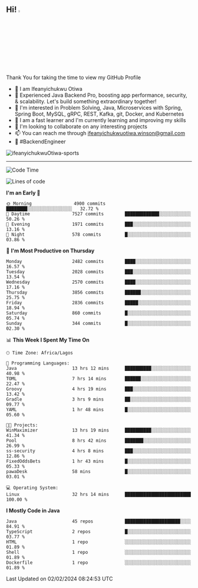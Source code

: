 <!-- BLOG-POST-LIST:START --><!-- BLOG-POST-LIST:END -->

## Hi! <img src="https://media.giphy.com/media/hvRJCLFzcasrR4ia7z/giphy.gif" width="4%"> 

Thank You for taking the time to view my GitHub Profile

- 👋 I am Ifeanyichukwu Otiwa
- 🚀 Experienced Java Backend Pro, boosting app performance, security, & scalability. Let's build something extraordinary together!
- 👀 I'm interested in Problem Solving, Java, Microservices with Spring, Spring Boot, MySQL, gRPC, REST, Kafka, git, Docker, and Kubernetes
- 🌱 I am a fast learner and I'm currently learning and improving my skills
- 💞️ I'm looking to collaborate on any interesting projects
- 📫 You can reach me through ifeanyichukwuotiwa.winson@gmail.com
- 🚀 #BackendEngineer

<p align="left" marginTop="10px"> <img src="https://komarev.com/ghpvc/?username=ifeanyichukwuOtiwa-sports&label=Profile%20views&color=0e75b6&style=for-the-badge" alt="ifeanyichukwuOtiwa-sports" /> </p>

***

<!--START_SECTION:waka-->
![Code Time](http://img.shields.io/badge/Code%20Time-2%2C192%20hrs%2052%20mins-blue)

![Lines of code](https://img.shields.io/badge/From%20Hello%20World%20I%27ve%20Written-4.8%20million%20lines%20of%20code-blue)

**I'm an Early 🐤** 

```text
🌞 Morning                4900 commits        ████████░░░░░░░░░░░░░░░░░   32.72 % 
🌆 Daytime                7527 commits        █████████████░░░░░░░░░░░░   50.26 % 
🌃 Evening                1971 commits        ███░░░░░░░░░░░░░░░░░░░░░░   13.16 % 
🌙 Night                  578 commits         █░░░░░░░░░░░░░░░░░░░░░░░░   03.86 % 
```
📅 **I'm Most Productive on Thursday** 

```text
Monday                   2482 commits        ████░░░░░░░░░░░░░░░░░░░░░   16.57 % 
Tuesday                  2028 commits        ███░░░░░░░░░░░░░░░░░░░░░░   13.54 % 
Wednesday                2570 commits        ████░░░░░░░░░░░░░░░░░░░░░   17.16 % 
Thursday                 3856 commits        ██████░░░░░░░░░░░░░░░░░░░   25.75 % 
Friday                   2836 commits        █████░░░░░░░░░░░░░░░░░░░░   18.94 % 
Saturday                 860 commits         █░░░░░░░░░░░░░░░░░░░░░░░░   05.74 % 
Sunday                   344 commits         █░░░░░░░░░░░░░░░░░░░░░░░░   02.30 % 
```


📊 **This Week I Spent My Time On** 

```text
🕑︎ Time Zone: Africa/Lagos

💬 Programming Languages: 
Java                     13 hrs 12 mins      ██████████░░░░░░░░░░░░░░░   40.98 % 
TOML                     7 hrs 14 mins       ██████░░░░░░░░░░░░░░░░░░░   22.47 % 
Groovy                   4 hrs 19 mins       ███░░░░░░░░░░░░░░░░░░░░░░   13.42 % 
Gradle                   3 hrs 9 mins        ██░░░░░░░░░░░░░░░░░░░░░░░   09.77 % 
YAML                     1 hr 48 mins        █░░░░░░░░░░░░░░░░░░░░░░░░   05.60 % 

🐱‍💻 Projects: 
WinMaximizer             13 hrs 19 mins      ██████████░░░░░░░░░░░░░░░   41.34 % 
Pool                     8 hrs 42 mins       ███████░░░░░░░░░░░░░░░░░░   26.99 % 
ss-security              4 hrs 8 mins        ███░░░░░░░░░░░░░░░░░░░░░░   12.86 % 
FixedOddsBets            1 hr 43 mins        █░░░░░░░░░░░░░░░░░░░░░░░░   05.33 % 
pawaDesk                 58 mins             █░░░░░░░░░░░░░░░░░░░░░░░░   03.01 % 

💻 Operating System: 
Linux                    32 hrs 14 mins      █████████████████████████   100.00 % 
```

**I Mostly Code in Java** 

```text
Java                     45 repos            █████████████████████░░░░   84.91 % 
TypeScript               2 repos             █░░░░░░░░░░░░░░░░░░░░░░░░   03.77 % 
HTML                     1 repo              ░░░░░░░░░░░░░░░░░░░░░░░░░   01.89 % 
Shell                    1 repo              ░░░░░░░░░░░░░░░░░░░░░░░░░   01.89 % 
Dockerfile               1 repo              ░░░░░░░░░░░░░░░░░░░░░░░░░   01.89 % 
```




 Last Updated on 02/02/2024 08:24:53 UTC
<!--END_SECTION:waka-->

<!--
<p align="center">
![trophy](https://github-profile-trophy.vercel.app/?username=ifeanyichukwuOtiwa-sports&theme=onedark) (https://github.com/ryo-ma/github-profile-trophy)
</p>
-->

<!---
ifeanyi-otiwa/ifeanyi-otiwa is a ✨ special ✨ repository because its `README.md` (this file) appears on your GitHub profile.
You can click the Preview link to take a look at your changes.
--->
